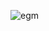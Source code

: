 ![egm]([https://github.com/Daisyliu6/Daisyliu6/blob/master/me.gif](https://github.com/frohleon/egm/blob/0ce8b9f33f1ab95e816fad4bf21f7fbeb61d6a61/egm_demo.gif))
